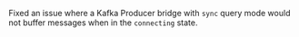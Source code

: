 Fixed an issue where a Kafka Producer bridge with `sync` query mode would not buffer messages when in the `connecting` state.
